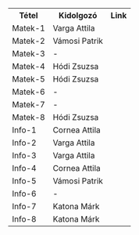 <table>

<tr><th>Tétel</th> <th>Kidolgozó</th><th>Link</th></tr>

<tr> <td> Matek-1 <td> Varga Attila 
<tr> <td> Matek-2 <td> Vámosi Patrik
<tr> <td> Matek-3 <td> -
<tr> <td> Matek-4 <td> Hódi Zsuzsa
<tr> <td> Matek-5 <td> Hódi Zsuzsa
<tr> <td> Matek-6 <td> -
<tr> <td> Matek-7 <td> -
<tr> <td> Matek-8 <td> Hódi Zsuzsa
<tr> <td> Info-1 <td> Cornea Attila
<tr> <td> Info-2 <td> Varga Attila  
<tr> <td> Info-3 <td> Varga Attila
<tr> <td> Info-4 <td> Cornea Attila
<tr> <td> Info-5 <td> Vámosi Patrik
<tr> <td> Info-6 <td> -
<tr> <td> Info-7 <td> Katona Márk
<tr> <td> Info-8 <td> Katona Márk

</table>
